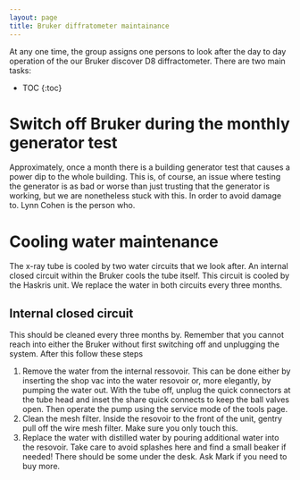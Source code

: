 ```yaml
---
layout: page
title: Bruker diffratometer maintainance
---
```


At any one time, the group assigns one persons to look after the day to day operation of the our Bruker discover D8 diffractometer. There are two main tasks:
* TOC
{:toc}

# Switch off Bruker during the monthly generator test
Approximately, once a month there is a building generator test that causes a power dip to the whole building. This is, of course, an issue where testing the generator is as bad or worse than just trusting that the generator is working, but we are nonetheless stuck with this. In order to avoid damage to. Lynn Cohen is the person who.

# Cooling water maintenance
The x-ray tube is cooled by two water circuits that we look after. An internal closed circuit within the Bruker cools the tube itself. This circuit is cooled by the Haskris unit. We replace the water in both circuits every three months.
## Internal closed circuit
This should be cleaned every three months by. Remember that you cannot reach into either the Bruker without first switching off and unplugging the system. After this follow these steps
1. Remove the water from the internal ressovoir. This can be done either by inserting the shop vac into the water resovoir or, more elegantly, by pumping the water out. With the tube off, unplug the quick connectors at the tube head and inset the share quick connects to keep the ball valves open. Then operate the pump using the service mode of the tools page.
1. Clean the mesh filter. Inside the resovoir to the front of the unit, gentry pull off the wire mesh filter. Make sure you only touch this. 
1. Replace the water with distilled water by pouring additional water into the resovoir. Take care to avoid splashes here and find a small beaker if needed! There should be some under the desk. Ask Mark if you need to buy more.
